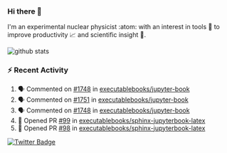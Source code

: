 ### Hi there 👋 

I'm an experimental nuclear physicist :atom: with an interest in tools :wrench: to improve productivity :chart_with_upwards_trend: and scientific insight :telescope:.

![github stats](https://github-readme-stats.vercel.app/api?username=agoose77&show_icons=true&hide_rank=true&hide_title=true&bg_color=30,e76445,904e95&text_color=efe3ec&icon_color=efe3ec)
<!--
**agoose77/agoose77** is a ✨ _special_ ✨ repository because its `README.md` (this file) appears on your GitHub profile.

Here are some ideas to get you started:

- 🔭 I’m currently working on ...
- 🌱 I’m currently learning ...
- 👯 I’m looking to collaborate on ...
- 🤔 I’m looking for help with ...
- 💬 Ask me about ...
- 📫 How to reach me: ...
- 😄 Pronouns: ...
- ⚡ Fun fact: ...
-->

### :zap: Recent Activity
<!--START_SECTION:activity-->
1. 🗣 Commented on [#1748](https://github.com/executablebooks/jupyter-book/issues/1748) in [executablebooks/jupyter-book](https://github.com/executablebooks/jupyter-book)
2. 🗣 Commented on [#1751](https://github.com/executablebooks/jupyter-book/issues/1751) in [executablebooks/jupyter-book](https://github.com/executablebooks/jupyter-book)
3. 🗣 Commented on [#1748](https://github.com/executablebooks/jupyter-book/issues/1748) in [executablebooks/jupyter-book](https://github.com/executablebooks/jupyter-book)
4. 💪 Opened PR [#99](https://github.com/executablebooks/sphinx-jupyterbook-latex/pull/99) in [executablebooks/sphinx-jupyterbook-latex](https://github.com/executablebooks/sphinx-jupyterbook-latex)
5. 💪 Opened PR [#98](https://github.com/executablebooks/sphinx-jupyterbook-latex/pull/98) in [executablebooks/sphinx-jupyterbook-latex](https://github.com/executablebooks/sphinx-jupyterbook-latex)
<!--END_SECTION:activity-->


[![Twitter Badge](https://img.shields.io/twitter/follow/agoose77?style=flat-square&logo=Twitter&logoColor=white&color=cornflowerblue)](https://twitter.com/agoose77)
